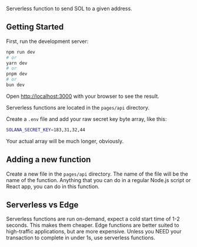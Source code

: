 Serverless function to send SOL to a given address. 

## Getting Started

First, run the development server:

```bash
npm run dev
# or
yarn dev
# or
pnpm dev
# or
bun dev
```

Open [http://localhost:3000](http://localhost:3000) with your browser to see the result.

Serverless functions are located in the `pages/api` directory.

Create a `.env` file and add your raw secret key byte array, like this:
  
  ```bash
  SOLANA_SECRET_KEY=183,31,32,44
  ```

Your actual array will be much longer, obviously.

## Adding a new function
Create a new file in the `pages/api` directory. The name of the file will be the name of the function. Anything that you can do in a regular Node.js script or React app, you can do in this function. 

## Serverless vs Edge
Serverless functions are run on-demand, expect a cold start time of 1-2 seconds. This makes them cheaper. Edge functions are better suited to high-traffic applications, but are more expensive. Unless you NEED your transaction to complete in under 1s, use serverless functions.